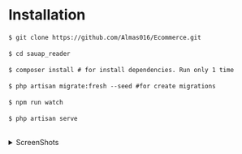 # Installation
```
$ git clone https://github.com/Almas016/Ecommerce.git

$ cd sauap_reader

$ composer install # for install dependencies. Run only 1 time

$ php artisan migrate:fresh --seed #for create migrations 

$ npm run watch 

$ php artisan serve
```
<br>
<details>
<summary>ScreenShots</summary>
<br>

## Homepage
![alt text](https://github.com/Almas016/Ecommerce/blob/master/ScreenShots/Home-Page.png)

## Catalog List Page
![alt text](https://github.com/Almas016/Ecommerce/blob/master/ScreenShots/Catalog-List-Page.png)

## Product Detail Page
![alt text](https://github.com/Almas016/Ecommerce/blob/master/ScreenShots/Product-Detail-Page.png)

## Shopping Cart
![alt text](https://github.com/Almas016/Ecommerce/blob/master/ScreenShots/Cart.png)

## Checkout
![alt text](https://github.com/Almas016/Ecommerce/blob/master/ScreenShots/Checkout.png)

## Register
![alt text](https://github.com/Almas016/Ecommerce/blob/master/ScreenShots/Register.png)

</details>
